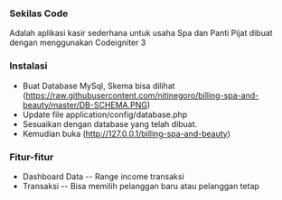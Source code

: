 ### Sekilas Code
Adalah aplikasi kasir sederhana untuk usaha Spa dan Panti Pijat dibuat dengan menggunakan Codeigniter 3
### Instalasi
- Buat Database MySql, Skema bisa dilihat (https://raw.githubusercontent.com/nitinegoro/billing-spa-and-beauty/master/DB-SCHEMA.PNG)
- Update file application/config/database.php 
- Sesuaikan dengan database yang telah dibuat.
- Kemudian buka (http://127.0.0.1/billing-spa-and-beauty)
### Fitur-fitur
- Dashboard Data
  -- Range income transaksi
- Transaksi 
  -- Bisa memilih pelanggan baru atau pelanggan tetap 
